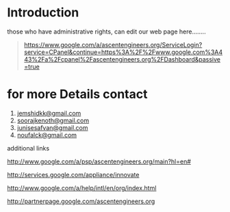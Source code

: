 # Introduction #
those who have administrative rights, can edit our web page here........
> https://www.google.com/a/ascentengineers.org/ServiceLogin?service=CPanel&continue=https%3A%2F%2Fwww.google.com%3A443%2Fa%2Fcpanel%2Fascentengineers.org%2FDashboard&passive=true

# for more Details  contact #
  1. jemshidkk@gmail.com
  1. soorajkenoth@gmail.com
  1. junisesafvan@gmail.com
  1. noufalck@gmail.com


additional links

http://www.google.com/a/psp/ascentengineers.org/main?hl=en#

http://services.google.com/appliance/innovate

http://www.google.com/a/help/intl/en/org/index.html

http://partnerpage.google.com/ascentengineers.org